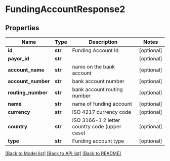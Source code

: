 # FundingAccountResponse2

## Properties
Name | Type | Description | Notes
------------ | ------------- | ------------- | -------------
**id** | **str** | Funding Account Id | [optional] 
**payor_id** | **str** |  | [optional] 
**account_name** | **str** | name on the bank account | [optional] 
**account_number** | **str** | bank account number | [optional] 
**routing_number** | **str** | bank account routing number | [optional] 
**name** | **str** | name of funding account | [optional] 
**currency** | **str** | ISO 4217 currency code | [optional] 
**country** | **str** | ISO 3166-1 2 letter country code (upper case) | [optional] 
**type** | **str** | Funding account type | [optional] 

[[Back to Model list]](../README.md#documentation-for-models) [[Back to API list]](../README.md#documentation-for-api-endpoints) [[Back to README]](../README.md)


